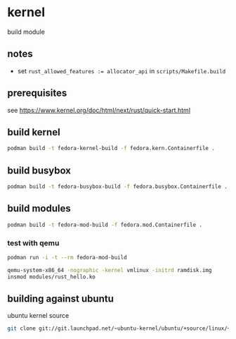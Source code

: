 # kernel

build module

## notes

- set `rust_allowed_features := allocator_api` in `scripts/Makefile.build`

## prerequisites

see https://www.kernel.org/doc/html/next/rust/quick-start.html

## build kernel

```bash
podman build -t fedora-kernel-build -f fedora.kern.Containerfile .
```

## build busybox

```bash
podman build -t fedora-busybox-build -f fedora.busybox.Containerfile .
```

## build modules

```bash
podman build -t fedora-mod-build -f fedora.mod.Containerfile .
```

### test with qemu

```bash
podman run -i -t --rm fedora-mod-build

qemu-system-x86_64 -nographic -kernel vmlinux -initrd ramdisk.img
insmod modules/rust_hello.ko
```

## building against ubuntu

ubuntu kernel source
```bash
git clone git://git.launchpad.net/~ubuntu-kernel/ubuntu/+source/linux/+git/noble
```
